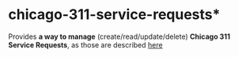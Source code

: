 # chicago-311-service-requests*
Provides **a way to manage** (create/read/update/delete) **Chicago 311 Service Requests**, as those are described [here](https://www.kaggle.com/chicago/chicago-311-service-requests)
